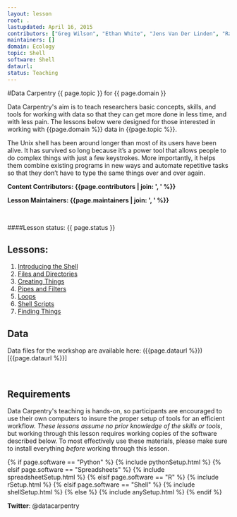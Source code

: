 ```yaml
---
layout: lesson
root: .
lastupdated: April 16, 2015
contributors: ["Greg Wilson", "Ethan White", "Jens Van Der Linden", "Raniere Silva", "Meg Stanton", "Amy Brown", "Doug Latornell"]
maintainers: []
domain: Ecology
topic: Shell
software: Shell
dataurl:
status: Teaching
---
```


<!-- USING THIS LESSON TEMPLATE -->
<!-- Lesson specific information is taken from the YAML header at the top of the page -->

<!-- THE LESSON INFORMATION -->

<!-- Get the information from _data/info.yml -->

#Data Carpentry {{ page.topic }} for {{ page.domain }}

Data Carpentry's aim is to teach researchers basic concepts, skills,
and tools for working with data so that they can get more done in less
time, and with less pain. The lessons below were designed for those interested 
in working with {{page.domain %}} data in {{page.topic %}}. 

The Unix shell has been around longer than most of its users have been alive.
It has survived so long because it’s a power tool that allows people to do complex
things with just a few keystrokes. More importantly, it helps them combine existing
programs in new ways and automate repetitive tasks so that they don’t have to type
the same things over and over again.

**Content Contributors: {{page.contributors | join: ', ' %}}**


**Lesson Maintainers: {{page.maintainers | join: ', ' %}}**

<br> 


####Lesson status: {{ page.status }} 
<!--
  [Information on Lesson Status Categories]()
-->

<!-- ###### INDEX OF LESSONS ON THIS TOPIC ###### -->

## Lessons:

1. [Introducing the Shell](00-intro.html)
2. [Files and Directories](01-filedir.html)
3. [Creating Things](02-create.html)
4. [Pipes and Filters](03-pipefilter.html)
5. [Loops](04-loop.html)
6. [Shell Scripts](05-script.html)
7. [Finding Things](06-find.html)


## Data

Data files for the workshop are available here: ({{page.dataurl %}})[{{page.dataurl %}}]


<br>

<h2>Requirements</h2>

<p>
Data Carpentry's teaching is hands-on, so participants are encouraged to use
their own computers to insure the proper setup of tools for an efficient workflow.
<em>These lessons assume no prior knowledge of the skills or tools</em>, but working 
through this lesson requires working copies of the software described below.
To most effectively use these materials, please make sure to install everything 
<em>before</em> working through this lesson.
</p>



{% if page.software == "Python" %}
{% include pythonSetup.html %}
{% elsif page.software == "Spreadsheets" %}
{% include spreadsheetSetup.html %}
{% elsif page.software == "R" %}
{% include rSetup.html %}
{% elsif page.software == "Shell" %}
{% include shellSetup.html %}
{% else %}
{% include anySetup.html %}
{% endif %}

<p><strong>Twitter</strong>: @datacarpentry